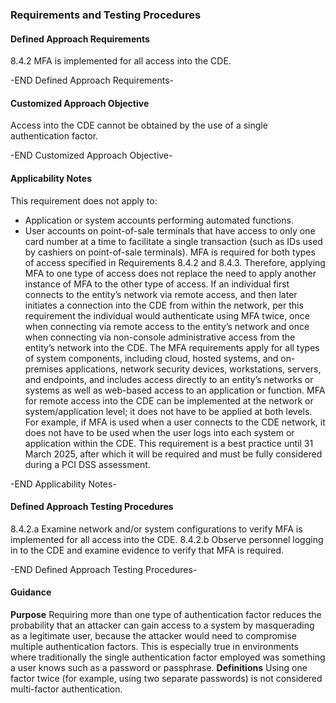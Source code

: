 ### Requirements and Testing Procedures

#### Defined Approach Requirements
8.4.2 MFA is implemented for all access into the CDE.

-END Defined Approach Requirements- 
#### Customized Approach Objective
Access into the CDE cannot be obtained by the use of a single authentication factor.

-END Customized Approach Objective- 
#### Applicability Notes
This requirement does not apply to:
- Application or system accounts performing automated functions.
- User accounts on point-of-sale terminals that have access to only one card number at a time to facilitate a single transaction (such as IDs used by cashiers on point-of-sale terminals).
MFA is required for both types of access specified in Requirements 8.4.2 and 8.4.3. Therefore, applying MFA to one type of access does not replace the need to apply another instance of MFA to the other type of access. If an individual first connects to the entity’s network via remote access, and then later initiates a connection into the CDE from within the network, per this requirement the individual would authenticate using MFA twice, once when connecting via remote access to the entity’s network and once when connecting via non-console administrative access from the entity’s network into the CDE.
The MFA requirements apply for all types of system components, including cloud, hosted systems, and on-premises applications, network security devices, workstations, servers, and endpoints, and includes access directly to an entity’s networks or systems as well as web-based access to an application or function.
MFA for remote access into the CDE can be implemented at the network or system/application level; it does not have to be applied at both levels. For example, if MFA is used when a user connects to the CDE network, it does not have to be used when the user logs into each system or application within the CDE.
This requirement is a best practice until 31 March 2025, after which it will be required and must be fully considered during a PCI DSS assessment.

-END Applicability Notes- 
#### Defined Approach Testing Procedures
8.4.2.a Examine network and/or system configurations to verify MFA is implemented for all access into the CDE.
8.4.2.b Observe personnel logging in to the CDE and examine evidence to verify that MFA is required.

-END Defined Approach Testing Procedures- 
#### Guidance
**Purpose**
Requiring more than one type of authentication factor reduces the probability that an attacker can gain access to a system by masquerading as a legitimate user, because the attacker would need to compromise multiple authentication factors. This is especially true in environments where traditionally the single authentication factor employed was something a user knows such as a password or passphrase.
**Definitions**
Using one factor twice (for example, using two separate passwords) is not considered multi-factor authentication.